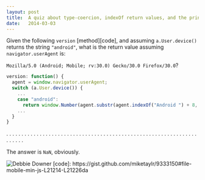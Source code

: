 ```yaml
---
layout: post
title:  A quiz about type-coercion, indexOf return values, and the principle of lol whoops a bug.
date:   2014-03-03
---
```


Given the following `version` [method][code], and assuming `a.User.device()` returns the string `"android"`, what is the return value assuming `navigator.userAgent` is:

`Mozilla/5.0 (Android; Mobile; rv:30.0) Gecko/30.0 Firefox/30.0`?

``` js
version: function() {
  agent = window.navigator.userAgent;
  switch (a.User.device()) {
    ...
    case "android":
      return window.Number(agent.substr(agent.indexOf("Android ") + 8, 3));
    ...
  }
}
```

.
.
.
.
.
.
.
.
.
.
.
.
.
.
.
.
.
.
.
.
.
.
.
.
.
.
.
.
.
.
.
.
.
.
.
.
.
.
.
.
.
.
.
.
.
.
.
.
.
.
.
.
.
.
.
.
.
.
.
.
.
.
.
.
.
.
.
.
.

The answer is `NaN`, obviously.

<img src="http://miketaylr.com/posts/assets/debbie.gif" alt="Debbie Downer">
[code]: https://gist.github.com/miketaylr/9333150#file-mobile-min-js-L21214-L21226da
